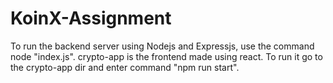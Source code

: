 # KoinX-Assignment
To run the backend server using Nodejs and Expressjs, use the command node "index.js".
crypto-app is the frontend made using react. To run it go to the crypto-app dir and enter command "npm run start".